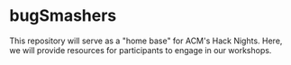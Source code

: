 # bugSmashers
This repository will serve as a "home base" for ACM's Hack Nights. Here, we will provide resources for participants to engage in our workshops.
